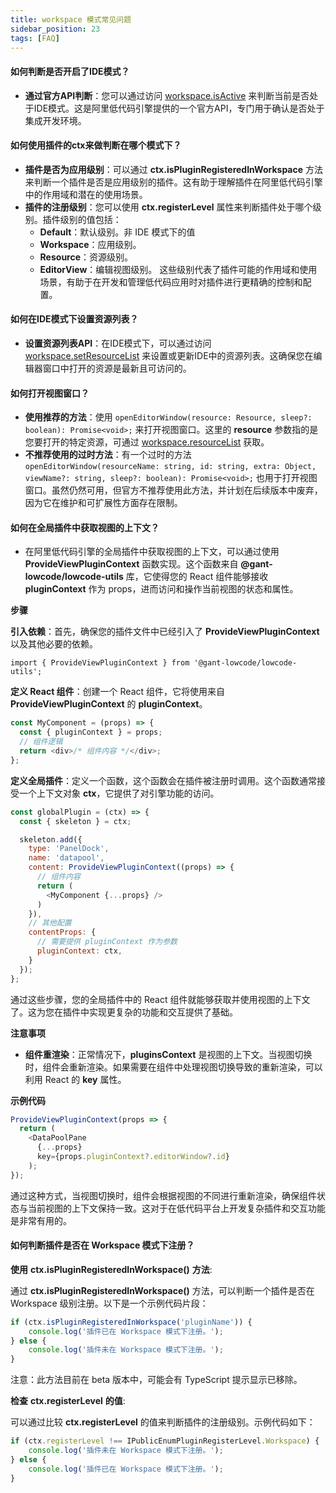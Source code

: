```yaml
---
title: workspace 模式常见问题
sidebar_position: 23
tags: [FAQ]
---
```


#### 如何判断是否开启了IDE模式？

- **通过官方API判断**：您可以通过访问 [workspace.isActive](/site/docs/api/workspace#isactive) 来判断当前是否处于IDE模式。这是阿里低代码引擎提供的一个官方API，专门用于确认是否处于集成开发环境。



#### 如何使用插件的ctx来做判断在哪个模式下？

- **插件是否为应用级别**：可以通过 **ctx.isPluginRegisteredInWorkspace** 方法来判断一个插件是否是应用级别的插件。这有助于理解插件在阿里低代码引擎中的作用域和潜在的使用场景。
- **插件的注册级别**：您可以使用 **ctx.registerLevel** 属性来判断插件处于哪个级别。插件级别的值包括：
  - **Default**：默认级别。非 IDE 模式下的值
  - **Workspace**：应用级别。
  - **Resource**：资源级别。
  - **EditorView**：编辑视图级别。 这些级别代表了插件可能的作用域和使用场景，有助于在开发和管理低代码应用时对插件进行更精确的控制和配置。



#### 如何在IDE模式下设置资源列表？

- **设置资源列表API**：在IDE模式下，可以通过访问 [workspace.setResourceList](/site/docs/api/workspace#setresourcelist) 来设置或更新IDE中的资源列表。这确保您在编辑器窗口中打开的资源是最新且可访问的。



#### 如何打开视图窗口？

- **使用推荐的方法**：使用 `openEditorWindow(resource: Resource, sleep?: boolean): Promise<void>;` 来打开视图窗口。这里的 **resource** 参数指的是您要打开的特定资源，可通过 [workspace.resourceList](/site/docs/api/workspace#resourcelist) 获取。
- **不推荐使用的过时方法**：有一个过时的方法 `openEditorWindow(resourceName: string, id: string, extra: Object, viewName?: string, sleep?: boolean): Promise<void>;` 也用于打开视图窗口。虽然仍然可用，但官方不推荐使用此方法，并计划在后续版本中废弃，因为它在维护和可扩展性方面存在限制。



#### 如何在全局插件中获取视图的上下文？

- 在阿里低代码引擎的全局插件中获取视图的上下文，可以通过使用 **ProvideViewPluginContext** 函数实现。这个函数来自 **@gant-lowcode/lowcode-utils** 库，它使得您的 React 组件能够接收 **pluginContext** 作为 props，进而访问和操作当前视图的状态和属性。

**步骤**

**引入依赖**：首先，确保您的插件文件中已经引入了 **ProvideViewPluginContext** 以及其他必要的依赖。

```
import { ProvideViewPluginContext } from '@gant-lowcode/lowcode-utils';
```

**定义 React 组件**：创建一个 React 组件，它将使用来自 **ProvideViewPluginContext** 的 **pluginContext**。

```typescript
const MyComponent = (props) => {
  const { pluginContext } = props;
  // 组件逻辑
  return <div>/* 组件内容 */</div>;
};
```

**定义全局插件**：定义一个函数，这个函数会在插件被注册时调用。这个函数通常接受一个上下文对象 **ctx**，它提供了对引擎功能的访问。

```javascript
const globalPlugin = (ctx) => {
  const { skeleton } = ctx;

  skeleton.add({
    type: 'PanelDock',
    name: 'datapool',
    content: ProvideViewPluginContext((props) => {
      // 组件内容
      return (
        <MyComponent {...props} />
      )
    }),
    // 其他配置
    contentProps: {
      // 需要提供 pluginContext 作为参数
      pluginContext: ctx,
    }
  });
};
```

通过这些步骤，您的全局插件中的 React 组件就能够获取并使用视图的上下文了。这为您在插件中实现更复杂的功能和交互提供了基础。



**注意事项**

- **组件重渲染**：正常情况下，**pluginsContext** 是视图的上下文。当视图切换时，组件会重新渲染。如果需要在组件中处理视图切换导致的重新渲染，可以利用 React 的 **key** 属性。

**示例代码**

```typescript
ProvideViewPluginContext(props => {
  return (
    <DataPoolPane
      {...props}
      key={props.pluginContext?.editorWindow?.id}
    );
});
```

通过这种方式，当视图切换时，组件会根据视图的不同进行重新渲染，确保组件状态与当前视图的上下文保持一致。这对于在低代码平台上开发复杂插件和交互功能是非常有用的。



#### 如何判断插件是否在 Workspace 模式下注册？

**使用** **ctx.isPluginRegisteredInWorkspace()** **方法**:

通过 **ctx.isPluginRegisteredInWorkspace()** 方法，可以判断一个插件是否在 Workspace 级别注册。以下是一个示例代码片段：

```javascript
if (ctx.isPluginRegisteredInWorkspace('pluginName')) {
    console.log('插件已在 Workspace 模式下注册。');
} else {
    console.log('插件未在 Workspace 模式下注册。');
}
```

注意：此方法目前在 beta 版本中，可能会有 TypeScript 提示显示已移除。

**检查** **ctx.registerLevel** **的值**:

可以通过比较 **ctx.registerLevel** 的值来判断插件的注册级别。示例代码如下：

```javascript
if (ctx.registerLevel !== IPublicEnumPluginRegisterLevel.Workspace) {
    console.log('插件未在 Workspace 模式下注册。');
} else {
    console.log('插件已在 Workspace 模式下注册。');
}
```
